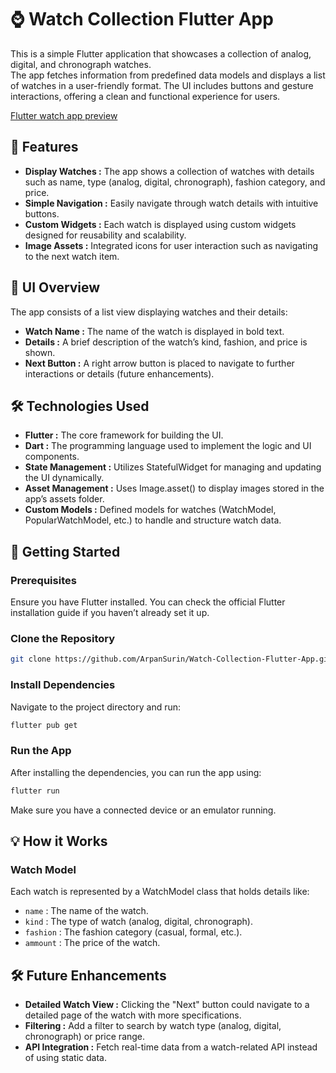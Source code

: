 # ⌚ Watch Collection Flutter App

This is a simple Flutter application that showcases a collection of analog, digital, and chronograph watches.\
The app fetches information from predefined data models and displays a list of watches in a user-friendly format. The UI includes buttons and gesture interactions, offering a clean and functional experience for users.

[Flutter watch app preview](https://drive.google.com/file/d/1pPJeVYwOFy8v-kGviqd4OptJFxa0MSt6/view?usp=sharing)

## 📱 Features

- **Display Watches :** The app shows a collection of watches with details such as name, type (analog, digital, chronograph), fashion category, and price.
- **Simple Navigation :** Easily navigate through watch details with intuitive buttons.
- **Custom Widgets :** Each watch is displayed using custom widgets designed for reusability and scalability.
- **Image Assets :** Integrated icons for user interaction such as navigating to the next watch item.


## 🎨 UI Overview

The app consists of a list view displaying watches and their details:

- **Watch Name :** The name of the watch is displayed in bold text.
- **Details :** A brief description of the watch’s kind, fashion, and price is shown.
- **Next Button :** A right arrow button is placed to navigate to further interactions or details (future enhancements).


## 🛠️ Technologies Used

- **Flutter :** The core framework for building the UI.
- **Dart :** The programming language used to implement the logic and UI components.
- **State Management :** Utilizes StatefulWidget for managing and updating the UI dynamically.
- **Asset Management :** Uses Image.asset() to display images stored in the app’s assets folder.
- **Custom Models :** Defined models for watches (WatchModel, PopularWatchModel, etc.) to handle and structure watch data.

## 🚀 Getting Started

### Prerequisites
Ensure you have Flutter installed. You can check the official Flutter installation guide if you haven’t already set it up.

### Clone the Repository
```bash
git clone https://github.com/ArpanSurin/Watch-Collection-Flutter-App.git
```

### Install Dependencies
Navigate to the project directory and run:
```bash
flutter pub get
```

### Run the App
After installing the dependencies, you can run the app using:
```bash
flutter run
```

Make sure you have a connected device or an emulator running.


## 💡 How it Works

### Watch Model

Each watch is represented by a WatchModel class that holds details like:

- `name` : The name of the watch.
- `kind` : The type of watch (analog, digital, chronograph).
- `fashion` : The fashion category (casual, formal, etc.).
- `ammount` : The price of the watch.

## 🛠️ Future Enhancements

- **Detailed Watch View :** Clicking the "Next" button could navigate to a detailed page of the watch with more specifications.
- **Filtering :** Add a filter to search by watch type (analog, digital, chronograph) or price range.
- **API Integration :** Fetch real-time data from a watch-related API instead of using static data.
